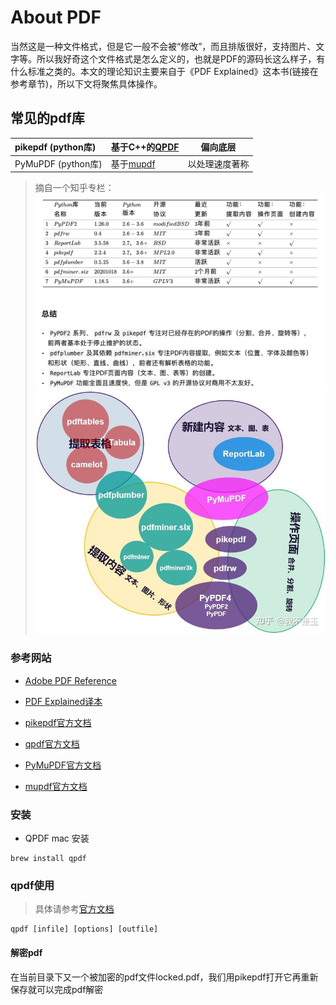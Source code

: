 # About PDF

当然这是一种文件格式，但是它一般不会被“修改”，而且排版很好，支持图片、文字等。所以我好奇这个文件格式是怎么定义的，也就是PDF的源码长这么样子，有什么标准之类的。本文的理论知识主要来自于《PDF Explained》这本书(链接在参考章节)，所以下文将聚焦具体操作。

## 常见的pdf库


| pikepdf  (python库) | 基于C++的[QPDF](https://github.com/qpdf/qpdf) |偏向底层|
|:--------------------|----------------------------------------------|------|
| PyMuPDF  (python库) |   基于[mupdf](https://mupdf.com)         |以处理速度著称|

> 摘自一个知乎专栏：
> ![](handle_PDF.assets/pdf对比.png)
> ![](handle_PDF.assets/pdf库对比.jpg)
### 参考网站

* [Adobe PDF Reference](https://www.adobe.com/content/dam/acom/en/devnet/pdf/pdfs/pdf_reference_1-7.pdf)
* [PDF Explained译本](https://zxyle.github.io/PDF-Explained/)
* [pikepdf官方文档](https://pikepdf.readthedocs.io/en/latest/index.html)
* [qpdf官方文档](https://qpdf.readthedocs.io/en/stable/)

* [PyMuPDF官方文档](https://pymupdf.readthedocs.io/en/latest/tutorial.html)
* [mupdf官方文档]()

### 安装

* QPDF mac 安装
```shell
brew install qpdf
```
### qpdf使用
> 具体请参考[官方文档](https://qpdf.readthedocs.io/en/stable/)
```shell
qpdf [infile] [options] [outfile]
```
#### 解密pdf

在当前目录下又一个被加密的pdf文件locked.pdf，我们用pikepdf打开它再重新保存就可以完成pdf解密
